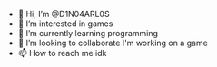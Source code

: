 - 👋 Hi, I’m @D1N04ARL0S
- 👀 I’m interested in games
- 🌱 I’m currently learning programming
- 💞️ I’m looking to collaborate I'm working on a game
- 📫 How to reach me idk

<!---
D1N04ARL0S/D1N04ARL0S is a ✨ special ✨ repository because its `README.md` (this file) appears on your GitHub profile.
You can click the Preview link to take a look at your changes.
--->
